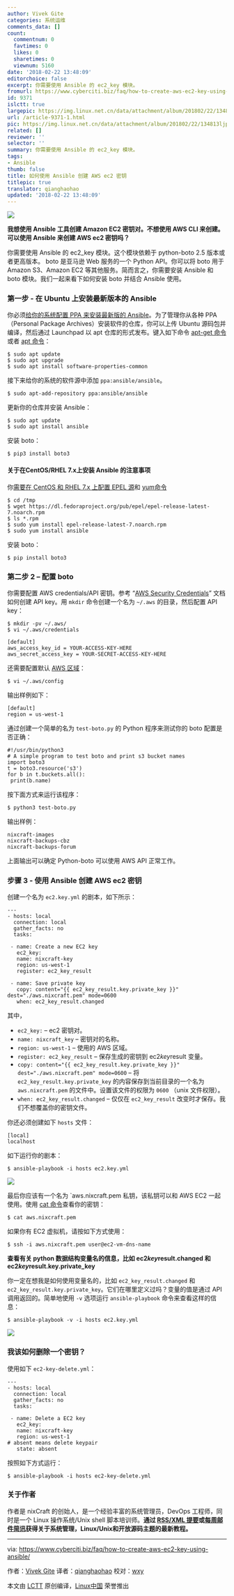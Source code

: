 ```yaml
---
author: Vivek Gite
categories: 系统运维
comments_data: []
count:
  commentnum: 0
  favtimes: 0
  likes: 0
  sharetimes: 0
  viewnum: 5160
date: '2018-02-22 13:48:09'
editorchoice: false
excerpt: 你需要使用 Ansible 的 ec2_key 模块。
fromurl: https://www.cyberciti.biz/faq/how-to-create-aws-ec2-key-using-ansible/
id: 9371
islctt: true
largepic: https://img.linux.net.cn/data/attachment/album/201802/22/134813ljp54nphdoucnldd.jpg
url: /article-9371-1.html
pic: https://img.linux.net.cn/data/attachment/album/201802/22/134813ljp54nphdoucnldd.jpg.thumb.jpg
related: []
reviewer: ''
selector: ''
summary: 你需要使用 Ansible 的 ec2_key 模块。
tags:
- Ansible
thumb: false
title: 如何使用 Ansible 创建 AWS ec2 密钥
titlepic: true
translator: qianghaohao
updated: '2018-02-22 13:48:09'
---
```


![](/data/attachment/album/201802/22/134813ljp54nphdoucnldd.jpg)


**我想使用 Ansible 工具创建 Amazon EC2 密钥对。不想使用 AWS CLI 来创建。可以使用 Ansible 来创建 AWS ec2 密钥吗？**


你需要使用 Ansible 的 ec2\_key 模块。这个模块依赖于 python-boto 2.5 版本或者更高版本。 boto 是亚马逊 Web 服务的一个 Python API。你可以将 boto 用于 Amazon S3、Amazon EC2 等其他服务。简而言之，你需要安装 Ansible 和 boto 模块。我们一起来看下如何安装 boto 并结合 Ansible 使用。


### 第一步 - 在 Ubuntu 上安装最新版本的 Ansible


你必须[给你的系统配置 PPA 来安装最新版的 Ansible](https://www.cyberciti.biz/faq/ubuntu-sudo-add-apt-repository-command-not-found-error/)。为了管理你从各种 PPA（Personal Package Archives）安装软件的仓库，你可以上传 Ubuntu 源码包并编译，然后通过 Launchpad 以 apt 仓库的形式发布。键入如下命令 [apt-get 命令](https://www.cyberciti.biz/tips/linux-debian-package-management-cheat-sheet.html "See Linux/Unix apt-get command examples for more info")或者 [apt 命令](https://www.cyberciti.biz/faq/ubuntu-lts-debian-linux-apt-command-examples/ "See Linux/Unix apt command examples for more info")：



```
$ sudo apt update 
$ sudo apt upgrade 
$ sudo apt install software-properties-common

```

接下来给你的系统的软件源中添加 `ppa:ansible/ansible`。



```
$ sudo apt-add-repository ppa:ansible/ansible

```

更新你的仓库并安装 Ansible：



```
$ sudo apt update 
$ sudo apt install ansible

```

安装 boto：



```
$ pip3 install boto3

```

#### 关于在CentOS/RHEL 7.x上安装 Ansible 的注意事项


你[需要在 CentOS 和 RHEL 7.x 上配置 EPEL 源](https://www.cyberciti.biz/faq/installing-rhel-epel-repo-on-centos-redhat-7-x/)和 [yum命令](https://www.cyberciti.biz/faq/rhel-centos-fedora-linux-yum-command-howto/ "See Linux/Unix yum command examples for more info")



```
$ cd /tmp 
$ wget https://dl.fedoraproject.org/pub/epel/epel-release-latest-7.noarch.rpm 
$ ls *.rpm 
$ sudo yum install epel-release-latest-7.noarch.rpm 
$ sudo yum install ansible

```

安装 boto：



```
$ pip install boto3

```

### 第二步 2 – 配置 boto


你需要配置 AWS credentials/API 密钥。参考 “[AWS Security Credentials](https://docs.aws.amazon.com/general/latest/gr/aws-security-credentials.html)” 文档如何创建 API key。用 `mkdir` 命令创建一个名为 `~/.aws` 的目录，然后配置 API key：



```
$ mkdir -pv ~/.aws/ 
$ vi ~/.aws/credentials

```


```
[default]
aws_access_key_id = YOUR-ACCESS-KEY-HERE
aws_secret_access_key = YOUR-SECRET-ACCESS-KEY-HERE

```

还需要配置默认 [AWS 区域](https://docs.aws.amazon.com/AmazonRDS/latest/UserGuide/Concepts.RegionsAndAvailabilityZones.html)：



```
$ vi ~/.aws/config

```

输出样例如下：



```
[default]
region = us-west-1

```

通过创建一个简单的名为 `test-boto.py` 的 Python 程序来测试你的 boto 配置是否正确：



```
#!/usr/bin/python3
# A simple program to test boto and print s3 bucket names
import boto3
t = boto3.resource('s3')
for b in t.buckets.all():
 print(b.name)

```

按下面方式来运行该程序：



```
$ python3 test-boto.py

```

输出样例：



```
nixcraft-images
nixcraft-backups-cbz
nixcraft-backups-forum

```

上面输出可以确定 Python-boto 可以使用 AWS API 正常工作。


### 步骤 3 - 使用 Ansible 创建 AWS ec2 密钥


创建一个名为 `ec2.key.yml` 的剧本，如下所示：



```
---
- hosts: local
  connection: local
  gather_facts: no
  tasks:
 
 - name: Create a new EC2 key
   ec2_key:
   name: nixcraft-key
   region: us-west-1
   register: ec2_key_result
 
 - name: Save private key
   copy: content="{{ ec2_key_result.key.private_key }}" dest="./aws.nixcraft.pem" mode=0600
   when: ec2_key_result.changed

```

其中，


* `ec2_key:` – ec2 密钥对。
* `name: nixcraft_key` – 密钥对的名称。
* `region: us-west-1` – 使用的 AWS 区域。
* `register: ec2_key_result` – 保存生成的密钥到 ec2*key*result 变量。
* `copy: content="{{ ec2_key_result.key.private_key }}" dest="./aws.nixcraft.pem" mode=0600` – 将 `ec2_key_result.key.private_key` 的内容保存到当前目录的一个名为 `aws.nixcraft.pem` 的文件中。设置该文件的权限为 `0600` （unix 文件权限）。
* `when: ec2_key_result.changed` – 仅仅在 `ec2_key_result` 改变时才保存。我们不想覆盖你的密钥文件。


你还必须创建如下 `hosts` 文件：



```
[local]
localhost

```

如下运行你的剧本：



```
$ ansible-playbook -i hosts ec2.key.yml

```

![](/data/attachment/album/201802/22/134816pd989drucghpzg8c.jpg)


最后你应该有一个名为 `aws.nixcraft.pem 私钥，该私钥可以和 AWS EC2 一起使用。使用 [cat 命令](https://www.cyberciti.biz/faq/linux-unix-appleosx-bsd-cat-command-examples/ "See Linux/Unix cat command examples for more info")查看你的密钥：



```
$ cat aws.nixcraft.pem

```

如果你有 EC2 虚拟机，请按如下方式使用：



```
$ ssh -i aws.nixcraft.pem user@ec2-vm-dns-name

```

**查看有关 python 数据结构变量名的信息，比如 ec2*key*result.changed 和 ec2*key*result.key.private\_key**


你一定在想我是如何使用变量名的，比如 `ec2_key_result.changed` 和 `ec2_key_result.key.private_key`。它们在哪里定义过吗？变量的值是通过 API 调用返回的。简单地使用 `-v` 选项运行 `ansible-playbook` 命令来查看这样的信息：



```
$ ansible-playbook -v -i hosts ec2.key.yml

```

![](/data/attachment/album/201802/22/134816lzu6iy99q7u9ndiu.jpg)


### 我该如何删除一个密钥？


使用如下 `ec2-key-delete.yml`：



```
---
- hosts: local
  connection: local
  gather_facts: no
  tasks:
 
 - name: Delete a EC2 key
   ec2_key:
   name: nixcraft-key
   region: us-west-1
# absent means delete keypair
   state: absent

```

按照如下方式运行：



```
$ ansible-playbook -i hosts ec2-key-delete.yml

```

### 关于作者


作者是 nixCraft 的创始人，是一个经验丰富的系统管理员，DevOps 工程师，同时是一个 Linux 操作系统/Unix shell 脚本培训师。**通过 [RSS/XML 提要](https://www.cyberciti.biz/atom/atom.xml)或[每周邮件简讯](https://www.cyberciti.biz/subscribe-to-weekly-linux-unix-newsletter-for-sysadmin/)获得关于系统管理，Linux/Unix和开放源码主题的最新教程。**




---


via: <https://www.cyberciti.biz/faq/how-to-create-aws-ec2-key-using-ansible/>


作者：[Vivek Gite](https://www.cyberciti.biz) 译者：[qianghaohao](https://github.com/qianghaohao) 校对：[wxy](https://github.com/wxy)


本文由 [LCTT](https://github.com/LCTT/TranslateProject) 原创编译，[Linux中国](https://linux.cn/) 荣誉推出